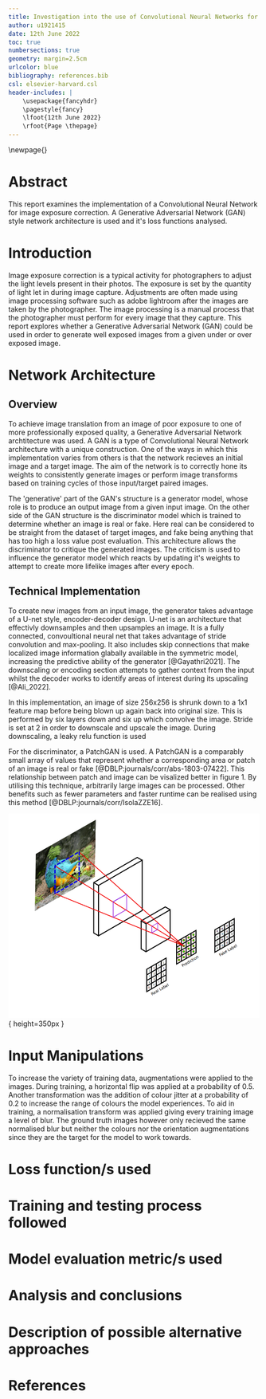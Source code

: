 ```yaml
---
title: Investigation into the use of Convolutional Neural Networks for the purpose of image exposure correction
author: u1921415
date: 12th June 2022
toc: true
numbersections: true
geometry: margin=2.5cm
urlcolor: blue
bibliography: references.bib
csl: elsevier-harvard.csl
header-includes: |
    \usepackage{fancyhdr}
    \pagestyle{fancy}
    \lfoot{12th June 2022}
    \rfoot{Page \thepage}
---
```


\newpage{}

# Abstract
This report examines the implementation of a Convolutional Neural Network for image exposure correction. A Generative Adversarial Network (GAN) style network architecture  is used and it's loss functions analysed.

# Introduction
Image exposure correction is a typical activity for photographers to adjust the light levels present in their photos. The exposure is set by the quantity of light let in during image capture. Adjustments are often made using image processing software such as adobe lightroom after the images are taken by the photographer. The image processing is a manual process that the photographer must perform for every image that they capture. This report explores whether a Generative Adversarial Network (GAN) could be used in order to generate well exposed images from a given under or over exposed image.

# Network Architecture 

## Overview

To achieve image translation from an image of poor exposure to one of more professionally exposed quality, a Generative Adversarial Network archtitecture was used. A GAN is a type of Convolutional Neural Network architecture with a unique construction. One of the ways in which this implementation varies from others is that the network recieves an initial image and a target image. The aim of the network is to correctly hone its weights to consistently generate images or perform image transforms based on training cycles of those input/target paired images.

The 'generative' part of the GAN's structure is a generator model, whose role is to produce an output image from a given input image. On the other side of the GAN structure is the discriminator model which is trained to determine whether an image is real or fake. Here real can be considered to be straight from the dataset of target images, and fake being anything that has too high a loss value post evaluation. This architecture allows the discriminator to critique the generated images. The criticism is used to influence the generator model which reacts by updating it's weights to attempt to create more lifelike images after every epoch.

## Technical Implementation

To create new images from an input image, the generator takes advantage of a U-net style, encoder-decoder design. U-net is an architecture that effectivly downsamples and then upsamples an image. It is a fully connected, convoultional neural net that takes advantage of stride convolution and max-pooling. It also includes skip connections that make localized image information glabally available in the symmetric model, increasing the predictive ability of the generator [@Gayathri2021]. The downscaling or encoding section attempts to gather context from the input whilst the decoder works to identify areas of interest during its upscaling [@Ali_2022].

In this implementation, an image of size 256x256 is shrunk down to a 1x1 feature map before being blown up again back into original size. This is performed by six layers down and six up which convolve the image. Stride is set at 2 in order to downscale and upscale the image. During downscaling, a leaky relu function is used

For the discriminator, a PatchGAN is used. A PatchGAN is a comparably small array of values that represent whether a corresponding area or patch of an image is real or fake [@DBLP:journals/corr/abs-1803-07422]. This relationship between patch and image can be visalized better in figure 1. By utilising this technique, arbitrarily large images can be processed. Other benefits such as fewer parameters and faster runtime can be realised using this method [@DBLP:journals/corr/IsolaZZE16].

![Demonstration of PatchGAN generation [@DBLP:journals/corr/abs-1803-07422]](images/patchgan-image.png){ height=350px }

# Input Manipulations

To increase the variety of training data, augmentations were applied to the images. During training, a horizontal flip was applied at a probability of 0.5. Another transformation was the addition of colour jitter at a probability of 0.2 to increase the range of colours the model experiences. To aid in training, a normalisation transform was applied giving every training image a level of blur. The ground truth images however only recieved the same normalised blur but neither the colours nor the orientation augmentations since they are the target for the model to work towards.

# Loss function/s used

# Training and testing process followed



# Model evaluation metric/s used

# Analysis and conclusions

# Description of possible alternative approaches

# References